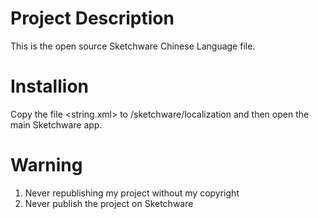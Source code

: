 # Project Description
This is the open source Sketchware Chinese Language file. 

# Installion
Copy the file <string.xml> to <Internal Storage>/sketchware/localization
and then open the main Sketchware app.

# Warning
1. Never republishing my project without my copyright
2. Never publish the project on Sketchware
